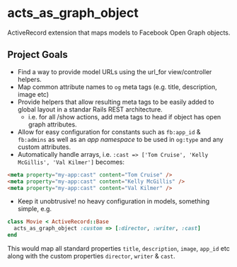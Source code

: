 acts_as_graph_object
====================

ActiveRecord extension that maps models to Facebook Open Graph objects.

## Project Goals
* Find a way to provide model URLs using the url_for view/controller helpers.
* Map common attribute names to `og` meta tags (e.g. title, description, image etc)
* Provide helpers that allow resulting meta tags to be easily added to global layout in a standar Rails REST architecture.
  * i.e. for all /show actions, add meta tags to head if object has open graph attributes.
* Allow for easy configuration for constants such as `fb:app_id` & `fb:admins` as well as an *app namespace* to be used in `og:type` and any custom attributes.
* Automatically handle arrays, i.e. `:cast => ['Tom Cruise', 'Kelly McGillis', 'Val Kilmer']` becomes:
```html
<meta property="my-app:cast" content="Tom Cruise" />
<meta property="my-app:cast" content="Kelly McGillis" />
<meta property="my-app:cast" content="Val Kilmer" />
```
* Keep it unobtrusive! no heavy configuration in models, something simple, e.g.
```ruby
class Movie < ActiveRecord::Base
  acts_as_graph_object :custom => [:director, :writer, :cast]
end
```
This would map all standard properties `title`, `description`, `image`, `app_id` etc along with the custom properties `director`, `writer` & `cast`.